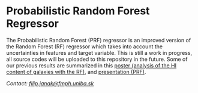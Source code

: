 # Probabilistic Random Forest Regressor

The Probabilistic Random Forest (PRF) regressor is an improved version of the Random Forest (RF) regressor which takes into account the uncertainties in features and target variable. This is still a work in progress, all source codes will be uploaded to this repository in the future. Some of our previous results are summarized in this [poster (analysis of the HI content of galaxies with the RF)](https://github.com/Filip834/Probabilistic-Random-Forest-Regressor/blob/main/Analysis%20of%20the%20HI%20content%20of%20galaxies%20with%20RF.pdf), and [presentation (PRF)](https://github.com/Filip834/Probabilistic-Random-Forest-Regressor/blob/main/Colloquium%20-%20Predicting%20the%20HI%20mass%20with%20probabilistic%20random%20forest.pdf).

*Contact: filip.janak@fmph.uniba.sk*
